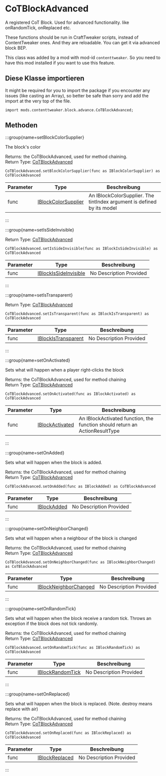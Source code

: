 # CoTBlockAdvanced

A registered CoT Block. Used for advanced functionality. like onRandomTick, onReplaced etc.

 These functions should be run in CraftTweaker scripts, instead of ContentTweaker ones. And they are reloadable. You can get it via advanced block BEP.

This class was added by a mod with mod-id `contenttweaker`. So you need to have this mod installed if you want to use this feature.

## Diese Klasse importieren

It might be required for you to import the package if you encounter any issues (like casting an Array), so better be safe than sorry and add the import at the very top of the file.
```zenscript
import mods.contenttweaker.block.advance.CoTBlockAdvanced;
```


## Methoden

:::group{name=setBlockColorSupplier}

The block's color

Returns: the CoTBlockAdvanced, used for method chaining.  
Return Type: [CoTBlockAdvanced](/mods/contenttweaker/API/block/advance/CoTBlockAdvanced)

```zenscript
CoTBlockAdvanced.setBlockColorSupplier(func as IBlockColorSupplier) as CoTBlockAdvanced
```

| Parameter | Type                                                                          | Beschreibung                                                           |
| --------- | ----------------------------------------------------------------------------- | ---------------------------------------------------------------------- |
| func      | [IBlockColorSupplier](/mods/contenttweaker/API/functions/IBlockColorSupplier) | An IBlockColorSupplier. The tintIndex argument is defined by its model |


:::

:::group{name=setIsSideInvisible}

Return Type: [CoTBlockAdvanced](/mods/contenttweaker/API/block/advance/CoTBlockAdvanced)

```zenscript
CoTBlockAdvanced.setIsSideInvisible(func as IBlockIsSideInvisible) as CoTBlockAdvanced
```

| Parameter | Type                                                                              | Beschreibung            |
| --------- | --------------------------------------------------------------------------------- | ----------------------- |
| func      | [IBlockIsSideInvisible](/mods/contenttweaker/API/functions/IBlockIsSideInvisible) | No Description Provided |


:::

:::group{name=setIsTransparent}

Return Type: [CoTBlockAdvanced](/mods/contenttweaker/API/block/advance/CoTBlockAdvanced)

```zenscript
CoTBlockAdvanced.setIsTransparent(func as IBlockIsTransparent) as CoTBlockAdvanced
```

| Parameter | Type                                                                          | Beschreibung            |
| --------- | ----------------------------------------------------------------------------- | ----------------------- |
| func      | [IBlockIsTransparent](/mods/contenttweaker/API/functions/IBlockIsTransparent) | No Description Provided |


:::

:::group{name=setOnActivated}

Sets what will happen when a player right-clicks the block

Returns: the CoTBlockAdvanced, used for method chaining  
Return Type: [CoTBlockAdvanced](/mods/contenttweaker/API/block/advance/CoTBlockAdvanced)

```zenscript
CoTBlockAdvanced.setOnActivated(func as IBlockActivated) as CoTBlockAdvanced
```

| Parameter | Type                                                                  | Beschreibung                                                                |
| --------- | --------------------------------------------------------------------- | --------------------------------------------------------------------------- |
| func      | [IBlockActivated](/mods/contenttweaker/API/functions/IBlockActivated) | An IBlockActivated function, the function should return an ActionResultType |


:::

:::group{name=setOnAdded}

Sets what will happen when the block is added.

Returns: the CoTBlockAdvanced, used for method chaining  
Return Type: [CoTBlockAdvanced](/mods/contenttweaker/API/block/advance/CoTBlockAdvanced)

```zenscript
CoTBlockAdvanced.setOnAdded(func as IBlockAdded) as CoTBlockAdvanced
```

| Parameter | Type                                                          | Beschreibung            |
| --------- | ------------------------------------------------------------- | ----------------------- |
| func      | [IBlockAdded](/mods/contenttweaker/API/functions/IBlockAdded) | No Description Provided |


:::

:::group{name=setOnNeighborChanged}

Sets what will happen when a neighbour of the block is changed

Returns: the CoTBlockAdvanced, used for method chaining  
Return Type: [CoTBlockAdvanced](/mods/contenttweaker/API/block/advance/CoTBlockAdvanced)

```zenscript
CoTBlockAdvanced.setOnNeighborChanged(func as IBlockNeighborChanged) as CoTBlockAdvanced
```

| Parameter | Type                                                                              | Beschreibung            |
| --------- | --------------------------------------------------------------------------------- | ----------------------- |
| func      | [IBlockNeighborChanged](/mods/contenttweaker/API/functions/IBlockNeighborChanged) | No Description Provided |


:::

:::group{name=setOnRandomTick}

Sets what will happen when the block receive a random tick. Throws an exception if the block does not tick randomly.

Returns: the CoTBlockAdvanced, used for method chaining  
Return Type: [CoTBlockAdvanced](/mods/contenttweaker/API/block/advance/CoTBlockAdvanced)

```zenscript
CoTBlockAdvanced.setOnRandomTick(func as IBlockRandomTick) as CoTBlockAdvanced
```

| Parameter | Type                                                                    | Beschreibung            |
| --------- | ----------------------------------------------------------------------- | ----------------------- |
| func      | [IBlockRandomTick](/mods/contenttweaker/API/functions/IBlockRandomTick) | No Description Provided |


:::

:::group{name=setOnReplaced}

Sets what will happen when the block is replaced. (Note. destroy means replace with air)

Returns: the CoTBlockAdvanced, used for method chaining  
Return Type: [CoTBlockAdvanced](/mods/contenttweaker/API/block/advance/CoTBlockAdvanced)

```zenscript
CoTBlockAdvanced.setOnReplaced(func as IBlockReplaced) as CoTBlockAdvanced
```

| Parameter | Type                                                                | Beschreibung            |
| --------- | ------------------------------------------------------------------- | ----------------------- |
| func      | [IBlockReplaced](/mods/contenttweaker/API/functions/IBlockReplaced) | No Description Provided |


:::


